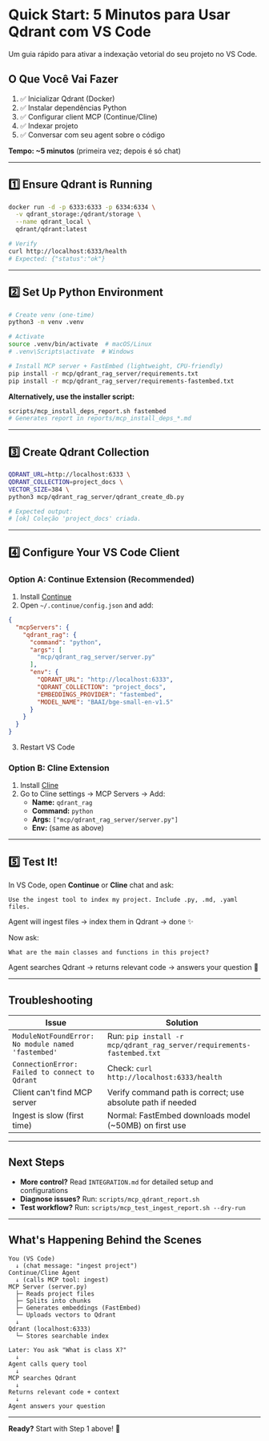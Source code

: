 # Quick Start: 5 Minutos para Usar Qdrant com VS Code

Um guia rápido para ativar a indexação vetorial do seu projeto no VS Code.

## O Que Você Vai Fazer

1. ✅ Inicializar Qdrant (Docker)
2. ✅ Instalar dependências Python
3. ✅ Configurar client MCP (Continue/Cline)
4. ✅ Indexar projeto
5. ✅ Conversar com seu agent sobre o código

**Tempo: ~5 minutos** (primeira vez; depois é só chat)

---

## 1️⃣ Ensure Qdrant is Running

```bash
docker run -d -p 6333:6333 -p 6334:6334 \
  -v qdrant_storage:/qdrant/storage \
  --name qdrant_local \
  qdrant/qdrant:latest

# Verify
curl http://localhost:6333/health
# Expected: {"status":"ok"}
```

---

## 2️⃣ Set Up Python Environment

```bash
# Create venv (one-time)
python3 -m venv .venv

# Activate
source .venv/bin/activate  # macOS/Linux
# .venv\Scripts\activate  # Windows

# Install MCP server + FastEmbed (lightweight, CPU-friendly)
pip install -r mcp/qdrant_rag_server/requirements.txt
pip install -r mcp/qdrant_rag_server/requirements-fastembed.txt
```

**Alternatively, use the installer script:**
```bash
scripts/mcp_install_deps_report.sh fastembed
# Generates report in reports/mcp_install_deps_*.md
```

---

## 3️⃣ Create Qdrant Collection

```bash
QDRANT_URL=http://localhost:6333 \
QDRANT_COLLECTION=project_docs \
VECTOR_SIZE=384 \
python3 mcp/qdrant_rag_server/qdrant_create_db.py

# Expected output:
# [ok] Coleção 'project_docs' criada.
```

---

## 4️⃣ Configure Your VS Code Client

### Option A: Continue Extension (Recommended)

1. Install [Continue](https://marketplace.visualstudio.com/items?itemName=Continue.continue)
2. Open `~/.continue/config.json` and add:

```json
{
  "mcpServers": {
    "qdrant_rag": {
      "command": "python",
      "args": [
        "mcp/qdrant_rag_server/server.py"
      ],
      "env": {
        "QDRANT_URL": "http://localhost:6333",
        "QDRANT_COLLECTION": "project_docs",
        "EMBEDDINGS_PROVIDER": "fastembed",
        "MODEL_NAME": "BAAI/bge-small-en-v1.5"
      }
    }
  }
}
```

3. Restart VS Code

### Option B: Cline Extension

1. Install [Cline](https://marketplace.visualstudio.com/items?itemName=saoudrizwan.claude-dev)
2. Go to Cline settings → MCP Servers → Add:
   - **Name:** `qdrant_rag`
   - **Command:** `python`
   - **Args:** `["mcp/qdrant_rag_server/server.py"]`
   - **Env:** (same as above)

---

## 5️⃣ Test It!

In VS Code, open **Continue** or **Cline** chat and ask:

```
Use the ingest tool to index my project. Include .py, .md, .yaml files.
```

Agent will ingest files → index them in Qdrant → done ✨

Now ask:

```
What are the main classes and functions in this project?
```

Agent searches Qdrant → returns relevant code → answers your question 🎉

---

## Troubleshooting

| Issue | Solution |
|-------|----------|
| `ModuleNotFoundError: No module named 'fastembed'` | Run: `pip install -r mcp/qdrant_rag_server/requirements-fastembed.txt` |
| `ConnectionError: Failed to connect to Qdrant` | Check: `curl http://localhost:6333/health` |
| Client can't find MCP server | Verify command path is correct; use absolute path if needed |
| Ingest is slow (first time) | Normal: FastEmbed downloads model (~50MB) on first use |

---

## Next Steps

- **More control?** Read `INTEGRATION.md` for detailed setup and configurations
- **Diagnose issues?** Run: `scripts/mcp_qdrant_report.sh`
- **Test workflow?** Run: `scripts/mcp_test_ingest_report.sh --dry-run`

---

## What's Happening Behind the Scenes

```
You (VS Code)
  ↓ (chat message: "ingest project")
Continue/Cline Agent
  ↓ (calls MCP tool: ingest)
MCP Server (server.py)
  ├─ Reads project files
  ├─ Splits into chunks
  ├─ Generates embeddings (FastEmbed)
  └─ Uploads vectors to Qdrant
  ↓
Qdrant (localhost:6333)
  └─ Stores searchable index
  
Later: You ask "What is class X?"
  ↓
Agent calls query tool
  ↓
MCP searches Qdrant
  ↓
Returns relevant code + context
  ↓
Agent answers your question
```

---

**Ready?** Start with Step 1 above! 🚀
